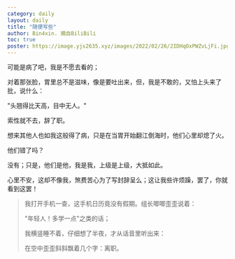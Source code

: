 ```yaml
---
category: daily 
layout: daily 
title: "随便写些"
author: Bin4xin. 摘自BiliBili 
toc: true 
poster: https://image.yjs2635.xyz/images/2022/02/26/2IDHqOxPWZvLjFi.jpg
---
```


可能是病了吧，我是不愿去看的；

对着那张脸，胃里总不是滋味，像是要吐出来，但，我是不敢的，又怕上头来了批，说什么：

"头翘得比天高，目中无人。"

索性就不去，辞了职。

想来其他人也如我这般得了病，只是在当胃开始翻江倒海时，他们心里却熄了火。

他们错了吗？

没有；只是，他们是他，我是我，上级是上级，大抵如此。

心里不安，这却不像我，煞费苦心为了写封辞呈么；这让我些许烦躁，罢了，你就看到这罢！

> 我打开手机一查，这手机日历竟没有假期。组长唧唧歪歪说着：
>
> "年轻人！多学一点"之类的话；
>
> 我横竖睡不着，仔细想了半夜，才从话音里听出来：
>
> 在空中歪歪斜斜飘着几个字：离职。